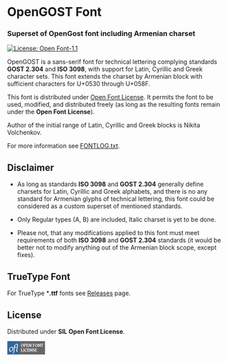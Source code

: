 # OpenGOST Font

### Superset of OpenGost font including Armenian charset

[![License: Open Font-1.1](https://img.shields.io/badge/License-OFL_1.1-lightgreen.svg)](https://opensource.org/licenses/OFL-1.1)

OpenGOST is a sans-serif font for technical lettering complying standards **GOST 2.304** and **ISO 3098**, with support 
for Latin, Cyrillic and Greek character sets. This font extends the charset by Armenian block
with sufficient characters for U+0530 through U+058F.

This font is distributed under [Open Font License](https://scripts.sil.org/OFL).
It permits the font to be used, modified, and distributed freely (as long as the resulting fonts remain under the **Open Font License**).

Author of the initial range of Latin, Cyrillic and Greek blocks is Nikita Volchenkov.

For more information see [FONTLOG.txt](FONTLOG.txt).

## Disclaimer

- As long as standards **ISO 3098** and **GOST 2.304** generally define charsets for Latin, Cyrillic and Greek alphabets,
and there is no any standard for Armenian glyphs of technical lettering, this font could be considered as a custom superset of mentioned standards.


- Only Regular types (A, B) are included, Italic charset is yet to be done.


- Please not, that any modifications applied to this font must meet requirements of both **ISO 3098** and **GOST 2.304** standards
  (it would be better not to modify anything out of the Armenian block scope, except fixes).


## TrueType Font

For TrueType ***.ttf** fonts see [Releases](https://github.com/ingenium-am/open-gost-arm/releases) page.


## License

Distributed under **SIL Open Font License**.

[![Open Font License](OFLLogoRectColor.png)](https://scripts.sil.org/OFL)
